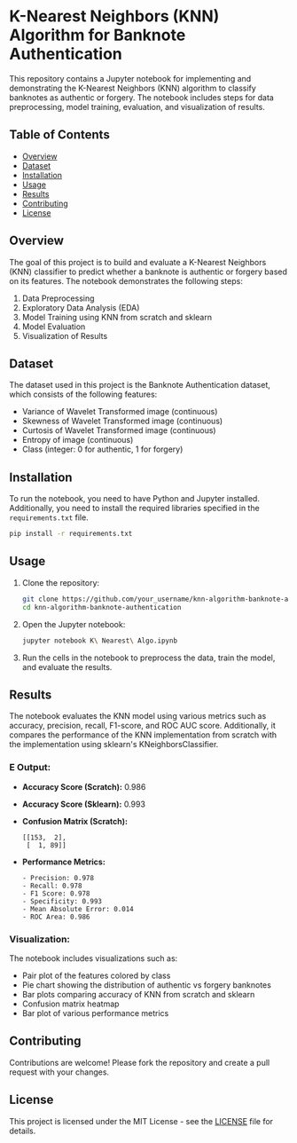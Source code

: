 
# K-Nearest Neighbors (KNN) Algorithm for Banknote Authentication

This repository contains a Jupyter notebook for implementing and demonstrating the K-Nearest Neighbors (KNN) algorithm to classify banknotes as authentic or forgery. The notebook includes steps for data preprocessing, model training, evaluation, and visualization of results.

## Table of Contents

- [Overview](#overview)
- [Dataset](#dataset)
- [Installation](#installation)
- [Usage](#usage)
- [Results](#results)
- [Contributing](#contributing)
- [License](#license)

## Overview

The goal of this project is to build and evaluate a K-Nearest Neighbors (KNN) classifier to predict whether a banknote is authentic or forgery based on its features. The notebook demonstrates the following steps:

1. Data Preprocessing
2. Exploratory Data Analysis (EDA)
3. Model Training using KNN from scratch and sklearn
4. Model Evaluation
5. Visualization of Results

## Dataset

The dataset used in this project is the Banknote Authentication dataset, which consists of the following features:

- Variance of Wavelet Transformed image (continuous)
- Skewness of Wavelet Transformed image (continuous)
- Curtosis of Wavelet Transformed image (continuous)
- Entropy of image (continuous)
- Class (integer: 0 for authentic, 1 for forgery)

## Installation

To run the notebook, you need to have Python and Jupyter installed. Additionally, you need to install the required libraries specified in the `requirements.txt` file.

```bash
pip install -r requirements.txt
```

## Usage

1. Clone the repository:
    ```bash
    git clone https://github.com/your_username/knn-algorithm-banknote-authentication.git
    cd knn-algorithm-banknote-authentication
    ```

2. Open the Jupyter notebook:
    ```bash
    jupyter notebook K\ Nearest\ Algo.ipynb
    ```

3. Run the cells in the notebook to preprocess the data, train the model, and evaluate the results.

## Results

The notebook evaluates the KNN model using various metrics such as accuracy, precision, recall, F1-score, and ROC AUC score. Additionally, it compares the performance of the KNN implementation from scratch with the implementation using sklearn's KNeighborsClassifier.

### E Output:

- **Accuracy Score (Scratch):** 0.986
- **Accuracy Score (Sklearn):** 0.993
- **Confusion Matrix (Scratch):**
  ```
  [[153,  2],
   [  1, 89]]
  ```

- **Performance Metrics:**
  ```
  - Precision: 0.978
  - Recall: 0.978
  - F1 Score: 0.978
  - Specificity: 0.993
  - Mean Absolute Error: 0.014
  - ROC Area: 0.986
  ```

### Visualization:

The notebook includes visualizations such as:
- Pair plot of the features colored by class
- Pie chart showing the distribution of authentic vs forgery banknotes
- Bar plots comparing accuracy of KNN from scratch and sklearn
- Confusion matrix heatmap
- Bar plot of various performance metrics

## Contributing

Contributions are welcome! Please fork the repository and create a pull request with your changes.

## License

This project is licensed under the MIT License - see the [LICENSE](LICENSE) file for details.

